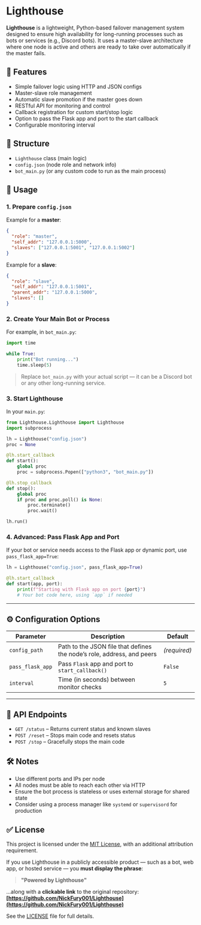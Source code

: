 # Lighthouse

**Lighthouse** is a lightweight, Python-based failover management system designed to ensure high availability for long-running processes such as bots or services (e.g., Discord bots). It uses a master-slave architecture where one node is active and others are ready to take over automatically if the master fails.

## 🔧 Features

- Simple failover logic using HTTP and JSON configs
- Master-slave role management
- Automatic slave promotion if the master goes down
- RESTful API for monitoring and control
- Callback registration for custom start/stop logic
- Option to pass the Flask app and port to the start callback
- Configurable monitoring interval

## 📁 Structure

- `Lighthouse` class (main logic)
- `config.json` (node role and network info)
- `bot_main.py` (or any custom code to run as the main process)

## 🚀 Usage

### 1. Prepare `config.json`

Example for a **master**:

```json
{
  "role": "master",
  "self_addr": "127.0.0.1:5000",
  "slaves": ["127.0.0.1:5001", "127.0.0.1:5002"]
}
````

Example for a **slave**:

```json
{
  "role": "slave",
  "self_addr": "127.0.0.1:5001",
  "parent_addr": "127.0.0.1:5000",
  "slaves": []
}
```

### 2. Create Your Main Bot or Process

For example, in `bot_main.py`:

```python
import time

while True:
    print("Bot running...")
    time.sleep(5)
```

> Replace `bot_main.py` with your actual script — it can be a Discord bot or any other long-running service.

### 3. Start Lighthouse

In your `main.py`:

```python
from Lighthouse.Lighthouse import Lighthouse
import subprocess

lh = Lighthouse("config.json")
proc = None

@lh.start_callback
def start():
    global proc
    proc = subprocess.Popen(["python3", "bot_main.py"])

@lh.stop_callback
def stop():
    global proc
    if proc and proc.poll() is None:
        proc.terminate()
        proc.wait()

lh.run()
```

### 4. Advanced: Pass Flask App and Port

If your bot or service needs access to the Flask app or dynamic port, use `pass_flask_app=True`:

```python
lh = Lighthouse("config.json", pass_flask_app=True)

@lh.start_callback
def start(app, port):
    print(f"Starting with Flask app on port {port}")
    # Your bot code here, using `app` if needed
```

---

## ⚙️ Configuration Options

| Parameter        | Description                                     | Default |
| ---------------- | ----------------------------------------------- | ------- |
| `config_path`    | Path to the JSON file that defines the node’s role, address, and peers      | *(required)* |
| `pass_flask_app` | Pass `Flask` app and port to `start_callback()` | `False` |
| `interval`       | Time (in seconds) between monitor checks        | `5`     |

---

## 📡 API Endpoints

* `GET /status` – Returns current status and known slaves
* `POST /reset` – Stops main code and resets status
* `POST /stop` – Gracefully stops the main code

## 🛠️ Notes

* Use different ports and IPs per node
* All nodes must be able to reach each other via HTTP
* Ensure the bot process is stateless or uses external storage for shared state
* Consider using a process manager like `systemd` or `supervisord` for production

## ✅ License

This project is licensed under the [MIT License](./LICENSE), with an additional attribution requirement.

If you use Lighthouse in a publicly accessible product — such as a bot, web app, or hosted service — you **must display the phrase**:

> **"Powered by Lighthouse"**

...along with a **clickable link** to the original repository:
**[https://github.com/NickFury001/Lighthouse](https://github.com/NickFury001/Lighthouse)**

See the [LICENSE](./LICENSE) file for full details.
